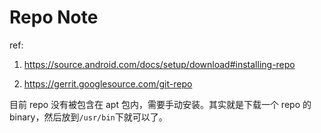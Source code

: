 # Repo Note

ref:

1. <https://source.android.com/docs/setup/download#installing-repo>

1. <https://gerrit.googlesource.com/git-repo>

目前 repo 没有被包含在 apt 包内，需要手动安装。其实就是下载一个 repo 的 binary，然后放到`/usr/bin`下就可以了。